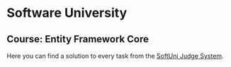 # Software University
## Course: Entity Framework Core
Here you can find a solution to every task from the [SoftUni Judge System](https://judge.softuni.org/Contests/#!/List/ByCategory/67/CSharp-Databases-Advanced).
